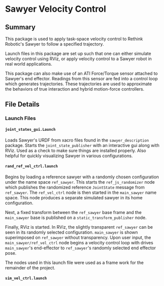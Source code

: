 # Sawyer Velocity Control

## Summary
This package is used to apply task-space velocity control to Rethink Robotic's Sawyer
to follow a specified trajectory.

Launch files in this package are set up such that one can either simulate velocity
control using RViz, or apply velocity control to a Sawyer robot in real world applications.

This package can also make use of an ATI Force/Torque sensor attached to Sawyer's
end effector. Readings from this sensor are fed into a control loop which generates
trajectories. These trajectories are used to approximate the behaviors of true interaction
and hybrid motion-force controllers.


## File Details
### Launch Files
#### `joint_states_gui.Launch`
Loads Sawyer's URDF from xacro files found in the `sawyer_description` package.
Starts the `joint_state_publisher` with an interactive gui along with RViz.
Used as a check to make sure things are installed properly. Also helpful for
quickly visualizing Sawyer in various configurations.

#### `rand_ref_vel_ctrl.launch`
Begins by loading a reference sawyer with a randomly chosen configuration under
the name space `ref_sawyer`. This starts the `ref_js_randomizer` node which
publishes the randomized reference `JointState` message from `ref_sawyer`.
The `ref_vel_ctrl` node is then started in the `main_sawyer` name space. This
node produces a separate simulated sawyer in its home configuration.

Next, a fixed transform between the `ref_sawyer` base frame and the `main_sawyer`
base is published on a `static_transform_publisher` node.

Finally, RViz is started. In RViz, the slightly transparent `ref_sawyer` can be seen in its randomly
selected configuration. `main_sawyer` is shown superimposed on `ref_sawyer` without
transparency. Upon user input, the `main_sawyer/ref_vel_ctrl` node begins a velocity
control loop with drives `main_sawyer`'s end-effector to `ref_sawyer`'s randomly
selected end effector pose.

The nodes used in this launch file were used as a frame work for the remainder of the
project.

#### `sim_vel_ctrl.launch`
